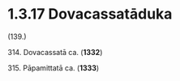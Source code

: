 

# 1.3.17 Dovacassatāduka




(139.)

314\. Dovacassatā ca. (**1332**)

315\. Pāpamittatā ca. (**1333**)



